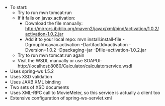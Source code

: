 * To start:
	* Try to run mvn tomcat:run
	* If it fails on javax.activation: 
		* Download the file manually: http://mirrors.ibiblio.org/maven2/javax/xml/bind/activation/1.0.2/activation-1.0.2.jar
		* Add it to your local repo: 
			mvn install:install-file -DgroupId=javax.activation -DartifactId=activation -Dversion=1.0.2 -Dpackaging=jar -Dfile=activation-1.0.2.jar
	* Try to run mvn tomcat:run again
	* Visit the WSDL manually or use SOAPUI: http://localhost:8080/Calculator/calculatorservice.wsdl
* Uses spring-ws 1.5.2
* Uses XSD validation
* Uses JAXB XML binding
* Two sets of XSD documents
* Uses XML-RPC call to MovieMeter, so this service is actually a client too
* Extensive configuration of spring-ws-servlet.xml
